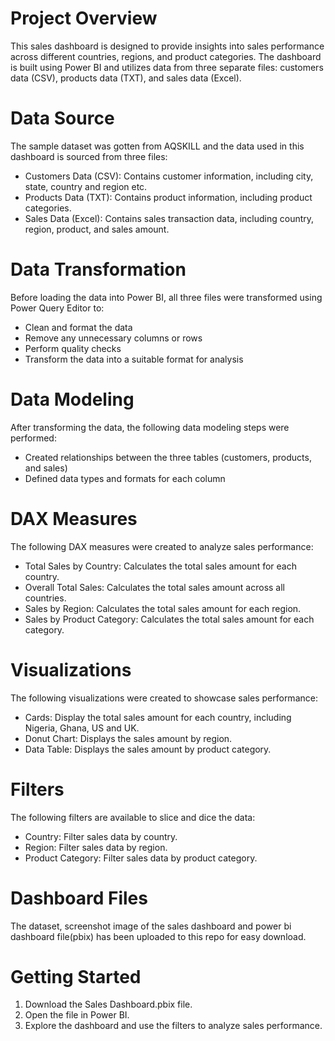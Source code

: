 # Project Overview
This sales dashboard is designed to provide insights into sales performance across different countries, regions, and product categories.
The dashboard is built using Power BI and utilizes data from three separate files: customers data (CSV), products data (TXT), and sales data (Excel).

# Data Source
The sample dataset was gotten from AQSKILL and the data used in this dashboard is sourced from three files:
- Customers Data (CSV): Contains customer information, including city, state, country and region etc.
- Products Data (TXT): Contains product information, including product categories.
- Sales Data (Excel): Contains sales transaction data, including country, region, product, and sales amount.

# Data Transformation
Before loading the data into Power BI, all three files were transformed using Power Query Editor to:
- Clean and format the data
- Remove any unnecessary columns or rows
- Perform quality checks
- Transform the data into a suitable format for analysis

# Data Modeling
After transforming the data, the following data modeling steps were performed:
- Created relationships between the three tables (customers, products, and sales)
- Defined data types and formats for each column

# DAX Measures
The following DAX measures were created to analyze sales performance:
- Total Sales by Country: Calculates the total sales amount for each country.
- Overall Total Sales: Calculates the total sales amount across all countries.
- Sales by Region: Calculates the total sales amount for each region.
- Sales by Product Category: Calculates the total sales amount for each category.

# Visualizations
The following visualizations were created to showcase sales performance:
- Cards: Display the total sales amount for each country, including Nigeria, Ghana, US and UK.
- Donut Chart: Displays the sales amount by region.
- Data Table: Displays the sales amount by product category.

# Filters
The following filters are available to slice and dice the data:
- Country: Filter sales data by country.
- Region: Filter sales data by region.
- Product Category: Filter sales data by product category.

# Dashboard Files
The dataset, screenshot image of the sales dashboard and power bi dashboard file(pbix) has been uploaded to this repo for easy download.

# Getting Started
1. Download the Sales Dashboard.pbix file.
2. Open the file in Power BI.
3. Explore the dashboard and use the filters to analyze sales performance.

